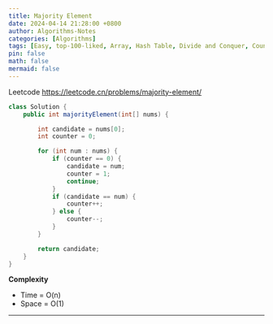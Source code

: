 ```yaml
---
title: Majority Element
date: 2024-04-14 21:28:00 +0800
author: Algorithms-Notes
categories: [Algorithms]
tags: [Easy, top-100-liked, Array, Hash Table, Divide and Conquer, Counting, Sorting]
pin: false
math: false
mermaid: false
---
```


Leetcode <https://leetcode.cn/problems/majority-element/>

```java
class Solution {
    public int majorityElement(int[] nums) {

        int candidate = nums[0];
        int counter = 0;

        for (int num : nums) {
            if (counter == 0) {
                candidate = num;
                counter = 1;
                continue;
            } 
            if (candidate == num) {
                counter++;
            } else {
                counter--;
            }
        }

        return candidate;
    }
}
```

**Complexity**

* Time = O(n) 
* Space = O(1) 

---